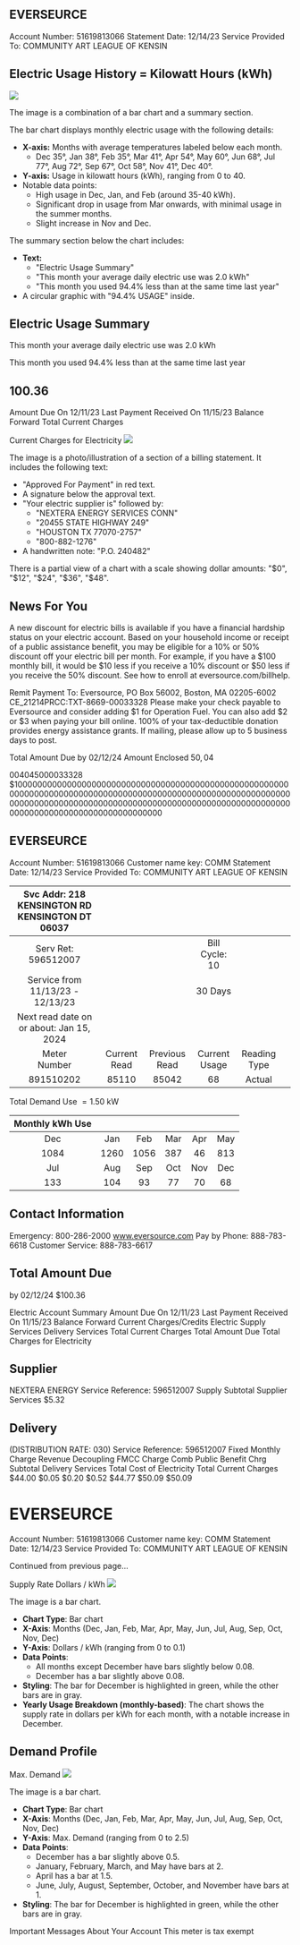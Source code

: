 ## EVERSEURCE

Account Number: 51619813066
Statement Date: $12 / 14 / 23$
Service Provided To:
COMMUNITY ART LEAGUE OF KENSIN

## Electric Usage History $=$ Kilowatt Hours (kWh)

![](images/img-0.jpeg)

The image is a combination of a bar chart and a summary section.

The bar chart displays monthly electric usage with the following details:
- **X-axis:** Months with average temperatures labeled below each month.
  - Dec 35°, Jan 38°, Feb 35°, Mar 41°, Apr 54°, May 60°, Jun 68°, Jul 77°, Aug 72°, Sep 67°, Oct 58°, Nov 41°, Dec 40°.
- **Y-axis:** Usage in kilowatt hours (kWh), ranging from 0 to 40.
- Notable data points:
  - High usage in Dec, Jan, and Feb (around 35-40 kWh).
  - Significant drop in usage from Mar onwards, with minimal usage in the summer months.
  - Slight increase in Nov and Dec.

The summary section below the chart includes:
- **Text:** 
  - "Electric Usage Summary"
  - "This month your average daily electric use was 2.0 kWh"
  - "This month you used 94.4% less than at the same time last year"
- A circular graphic with "94.4% USAGE" inside.

## Electric Usage Summary

This month your average daily electric use was 2.0 kWh

This month you used $94.4 \%$ less than at the same time last year

## $100.36$

Amount Due On 12/11/23
Last Payment Received On 11/15/23
Balance Forward
Total Current Charges

Current Charges for Electricity
![](images/img-1.jpeg)

The image is a photo/illustration of a section of a billing statement. It includes the following text:

- "Approved For Payment" in red text.
- A signature below the approval text.
- "Your electric supplier is" followed by:
  - "NEXTERA ENERGY SERVICES CONN"
  - "20455 STATE HIGHWAY 249"
  - "HOUSTON TX 77070-2757"
  - "800-882-1276"
- A handwritten note: "P.O. 240482"

There is a partial view of a chart with a scale showing dollar amounts: "$0", "$12", "$24", "$36", "$48".

## News For You

A new discount for electric bills is available if you have a financial hardship status on your electric account. Based on your household income or receipt of a public assistance benefit, you may be eligible for a $10 \%$ or $50 \%$ discount off your electric bill per month. For example, if you have a $\$ 100$ monthly bill, it would be $\$ 10$ less if you receive a $10 \%$ discount or $\$ 50$ less if you receive the $50 \%$ discount. See how to enroll at eversource.com/billhelp.

Remit Payment To: Eversource, PO Box 56002, Boston, MA 02205-6002
CE_21214PRCC:TXT-8669-00033328
Please make your check payable to Eversource and consider adding $\$ 1$ for Operation Fuel.
You can also add $\$ 2$ or $\$ 3$ when paying your bill online. $100 \%$ of your tax-deductible donation provides energy assistance grants. If mailing, please allow up to 5 business days to post.

Total Amount Due
by $02 / 12 / 24$
Amount Enclosed
$50,04$

004045000033328
$100000000000000000000000000000000000000000000000000000000000000000000000000000000000000000000000000000000000000000000000000000000000000000000000000000000000000000000000000000000000000000000000000000000

## EVERSEURCE

Account Number: 51619813066
Customer name key: COMM
Statement Date: 12/14/23
Service Provided To:
COMMUNITY ART LEAGUE OF KENSIN

| Svc Addr: 218 KENSINGTON RD KENSINGTON DT 06037 |  |  |  |  |  |
| :--: | :--: | :--: | :--: | :--: | :--: |
| Serv Ret: 596512007 |  |  | Bill Cycle: 10 |  |  |
| Service from 11/13/23 - 12/13/23 |  |  | 30 Days |  |  |
| Next read date on or about: Jan 15, 2024 |  |  |  |  |  |
| Meter <br> Number | Current Read | Previous Read | Current Usage | Reading Type |  |
| 891510202 | 85110 | 85042 | 68 | Actual |  |

Total Demand Use $=1.50 \mathrm{~kW}$

| Monthly kWh Use |  |  |  |  |  |
| :--: | :--: | :--: | :--: | :--: | :--: |
| Dec | Jan | Feb | Mar | Apr | May |
| 1084 | 1260 | 1056 | 387 | 46 | 813 |
| Jul | Aug | Sep | Oct | Nov | Dec |
| 133 | 104 | 93 | 77 | 70 | 68 |

## Contact Information

Emergency: 800-286-2000
www.eversource.com
Pay by Phone: 888-783-6618
Customer Service: 888-783-6617

## Total Amount Due

by $02 / 12 / 24$
\$100.36

Electric Account Summary
Amount Due On 12/11/23
Last Payment Received On 11/15/23
Balance Forward
Current Charges/Credits
Electric Supply Services
Delivery Services
Total Current Charges
Total Amount Due
Total Charges for Electricity

## Supplier

NEXTERA ENERGY
Service Reference: 596512007
Supply
Subtotal Supplier Services
$\$ 5.32$

## Delivery

(DISTRIBUTION RATE: 030)
Service Reference: 596512007
Fixed Monthly Charge
Revenue Decoupling
FMCC Charge
Comb Public Benefit Chrg
Subtotal Delivery Services
Total Cost of Electricity
Total Current Charges
$\$ 44.00$
$\$ 0.05$
$\$ 0.20$
$\$ 0.52$
$\$ 44.77$
$\$ 50.09$
$\$ 50.09$

# EVERSEURCE 

Account Number: 51619813066
Customer name key: COMM
Statement Date: 12/14/23
Service Provided To:
COMMUNITY ART LEAGUE OF KENSIN

Continued from previous page...

Supply Rate
Dollars / kWh
![](images/img-2.jpeg)

The image is a bar chart.

- **Chart Type**: Bar chart
- **X-Axis**: Months (Dec, Jan, Feb, Mar, Apr, May, Jun, Jul, Aug, Sep, Oct, Nov, Dec)
- **Y-Axis**: Dollars / kWh (ranging from 0 to 0.1)
- **Data Points**: 
  - All months except December have bars slightly below 0.08.
  - December has a bar slightly above 0.08.
- **Styling**: The bar for December is highlighted in green, while the other bars are in gray.
- **Yearly Usage Breakdown (monthly-based)**: The chart shows the supply rate in dollars per kWh for each month, with a notable increase in December.

## Demand Profile

Max. Demand
![](images/img-3.jpeg)

The image is a bar chart.

- **Chart Type**: Bar chart
- **X-Axis**: Months (Dec, Jan, Feb, Mar, Apr, May, Jun, Jul, Aug, Sep, Oct, Nov, Dec)
- **Y-Axis**: Max. Demand (ranging from 0 to 2.5)
- **Data Points**: 
  - December has a bar slightly above 0.5.
  - January, February, March, and May have bars at 2.
  - April has a bar at 1.5.
  - June, July, August, September, October, and November have bars at 1.
- **Styling**: The bar for December is highlighted in green, while the other bars are in gray.

Important Messages About Your Account
This meter is tax exempt

